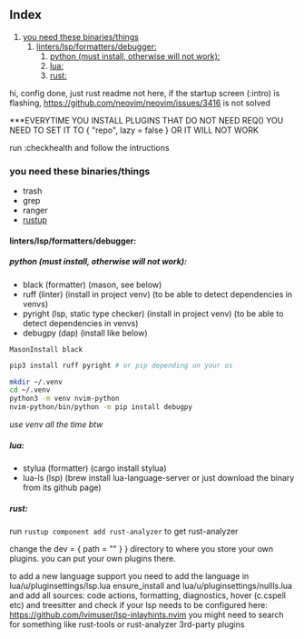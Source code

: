 ## Index
1. [you need these binaries/things](#you-need-these-binariesthings)
    1. [linters/lsp/formatters/debugger:](#linterslspformattersdebugger)
        1. [python (must install, otherwise will not work):](#python-must-install-otherwise-will-not-work)
        2. [lua:](#lua)
        3. [rust:](#rust)

hi, config done, just rust readme not here, if the startup screen (:intro) is flashing, https://github.com/neovim/neovim/issues/3416 is not solved

\*\*\*EVERYTIME YOU INSTALL PLUGINS THAT DO NOT NEED REQ() YOU NEED TO SET IT TO { "repo", lazy = false } OR IT WILL NOT WORK

run :checkhealth and follow the intructions

### you need these binaries/things

- trash
- grep
- ranger
- [rustup](https://rustup.rs/)

#### linters/lsp/formatters/debugger:

##### python (must install, otherwise will not work):

- black (formatter) (mason, see below)
- ruff (linter) (install in project venv) (to be able to detect dependencies in venvs)
- pyright (lsp, static type checker) (install in project venv) (to be able to detect dependencies in venvs)
- debugpy (dap) (install like below)

```vimscript
MasonInstall black
```

```bash
pip3 install ruff pyright # or pip depending on your os
```

```bash
mkdir ~/.venv
cd ~/.venv
python3 -m venv nvim-python
nvim-python/bin/python -m pip install debugpy
```

_use venv all the time btw_

##### lua:

- stylua (formatter) (cargo install stylua)
- lua-ls (lsp) (brew install lua-language-server or just download the binary from its github page)

##### rust:
run `rustup component add rust-analyzer` to get rust-analyzer

change the dev = { path = "" } } directory to where you store your own plugins.
you can put your own plugins there.

to add a new language support you need to add the language in
lua/u/pluginsettings/lsp.lua ensure_install
and
lua/u/pluginsettings/nullls.lua and add all sources:
code actions, formatting, diagnostics, hover (c.cspell etc)
and treesitter
and check if your lsp needs to be configured here: https://github.com/lvimuser/lsp-inlayhints.nvim
you might need to search for something like rust-tools or rust-analyzer 3rd-party plugins
